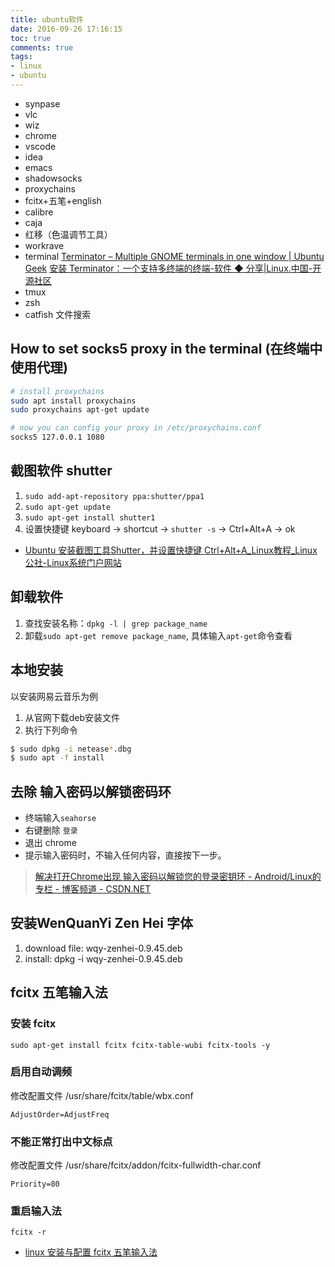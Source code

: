 ```yaml
---
title: ubuntu软件
date: 2016-09-26 17:16:15
toc: true
comments: true
tags:
- linux
- ubuntu
---
```



- synpase
- vlc
- wiz
- chrome
- vscode
- idea
- emacs
- shadowsocks
- proxychains
- fcitx+五笔+english
- calibre
- caja
- 红移（色温调节工具）
- workrave
- terminal
  [Terminator – Multiple GNOME terminals in one window | Ubuntu Geek](http://www.ubuntugeek.com/terminator-multiple-gnome-terminals-in-one-window.html)
  [安装 Terminator：一个支持多终端的终端-软件 ◆ 分享|Linux.中国-开源社区](https://linux.cn/article-2978-1.html)
- tmux
- zsh
- catfish 文件搜索


## How to set socks5 proxy in the terminal (在终端中使用代理)
```sh
# install proxychains
sudo apt install proxychains
sudo proxychains apt-get update

# now you can config your proxy in /etc/proxychains.conf
socks5 127.0.0.1 1080
```

## 截图软件 shutter
1. `sudo add-apt-repository ppa:shutter/ppa1`
2. `sudo apt-get update`  
3. `sudo apt-get install shutter1`
4. 设置快捷键 keyboard -> shortcut -> `shutter -s` -> Ctrl+Alt+A -> ok
- [Ubuntu 安装截图工具Shutter，并设置快捷键 Ctrl+Alt+A_Linux教程_Linux公社-Linux系统门户网站](http://www.linuxidc.com/Linux/2015-07/119753.htm)

## 卸载软件
1. 查找安装名称：`dpkg -l | grep package_name`
2. 卸载`sudo apt-get remove package_name`, 具体输入`apt-get`命令查看

## 本地安装
以安装网易云音乐为例
1. 从官网下载deb安装文件
2. 执行下列命令
```sh
$ sudo dpkg -i netease*.dbg
$ sudo apt -f install
```

## 去除 输入密码以解锁密码环
- 终端输入`seahorse`
- 右键删除 `登录`
- 退出 chrome
- 提示输入密码时，不输入任何内容，直接按下一步。
> [解决打开Chrome出现 输入密码以解锁您的登录密钥环 - Android/Linux的专栏 - 博客频道 - CSDN.NET](http://blog.csdn.net/kangear/article/details/20789451)

## 安装WenQuanYi Zen Hei 字体
1. download file: wqy-zenhei-0.9.45.deb
2. install: dpkg -i wqy-zenhei-0.9.45.deb


## fcitx 五笔输入法
### 安装 fcitx
`sudo apt-get install fcitx fcitx-table-wubi fcitx-tools -y`

### 启用自动调频
修改配置文件 /usr/share/fcitx/table/wbx.conf
```
AdjustOrder=AdjustFreq
```

### 不能正常打出中文标点
修改配置文件 /usr/share/fcitx/addon/fcitx-fullwidth-char.conf
```
Priority=80
```
### 重启输入法
`fcitx -r`

- [linux 安装与配置 fcitx 五笔输入法](https://zhuanlan.zhihu.com/p/28586200)